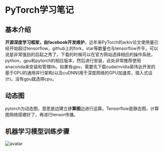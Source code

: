 # PyTorch学习笔记
## 基本介绍
**开源深度学习框架，由facebook开发维护**。近年来PyTorch的arkiv论文使用量已经开始超过tensorflow，github上的fork，star等数量也与tensorflow齐平，可以说是非常强劲的后起之秀了。下载的时候可以在官方网站选择相应的操作系统，python，gpu和pytorch的相应版本，然后进行安装，此处非常推荐使用anaconda来安装和管理lib。如果有gpu，需要先下载cuda(nvidia英伟达开发的基于GPU的通用并行架构)以及cuDNN(用于深度网络的GPU加速库，插入式设计)。没有gpu就选择cpu。

## 动态图
pytorch为动态图，意思是边建立**计算图**边进行运算。Tensorflow是静态图，计算图网络搭建好了，再进行tensor传播。

## 机器学习模型训练步骤

![avatar](raw.githubusercontent.com/fionattu/ReadingNotes/master/pytorchTutorial/pics/training_step.png)